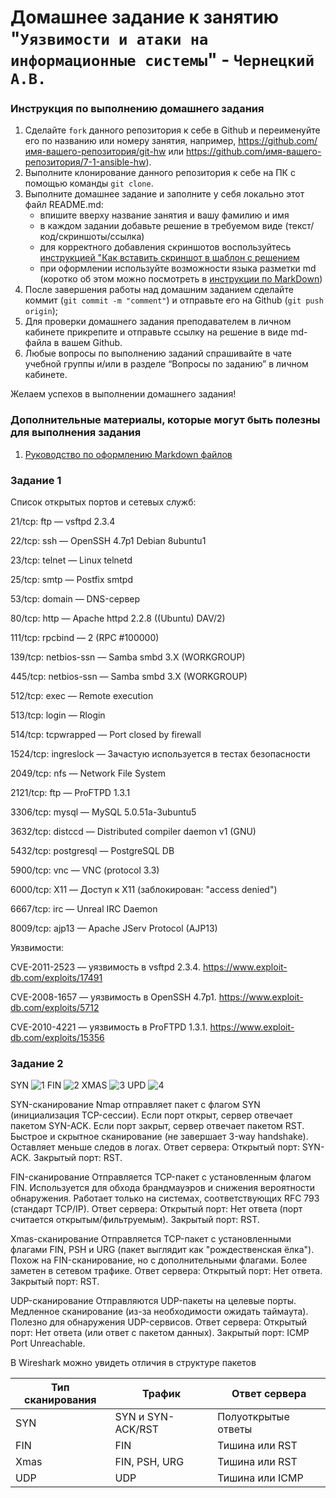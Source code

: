 # Домашнее задание к занятию "`Уязвимости и атаки на информационные системы`" - `Чернецкий А.В.`


### Инструкция по выполнению домашнего задания

   1. Сделайте `fork` данного репозитория к себе в Github и переименуйте его по названию или номеру занятия, например, https://github.com/имя-вашего-репозитория/git-hw или  https://github.com/имя-вашего-репозитория/7-1-ansible-hw).
   2. Выполните клонирование данного репозитория к себе на ПК с помощью команды `git clone`.
   3. Выполните домашнее задание и заполните у себя локально этот файл README.md:
      - впишите вверху название занятия и вашу фамилию и имя
      - в каждом задании добавьте решение в требуемом виде (текст/код/скриншоты/ссылка)
      - для корректного добавления скриншотов воспользуйтесь [инструкцией "Как вставить скриншот в шаблон с решением](https://github.com/netology-code/sys-pattern-homework/blob/main/screen-instruction.md)
      - при оформлении используйте возможности языка разметки md (коротко об этом можно посмотреть в [инструкции  по MarkDown](https://github.com/netology-code/sys-pattern-homework/blob/main/md-instruction.md))
   4. После завершения работы над домашним заданием сделайте коммит (`git commit -m "comment"`) и отправьте его на Github (`git push origin`);
   5. Для проверки домашнего задания преподавателем в личном кабинете прикрепите и отправьте ссылку на решение в виде md-файла в вашем Github.
   6. Любые вопросы по выполнению заданий спрашивайте в чате учебной группы и/или в разделе “Вопросы по заданию” в личном кабинете.
   
Желаем успехов в выполнении домашнего задания!
   
### Дополнительные материалы, которые могут быть полезны для выполнения задания

1. [Руководство по оформлению Markdown файлов](https://gist.github.com/Jekins/2bf2d0638163f1294637#Code)



### Задание 1

Список открытых портов и сетевых служб:

21/tcp: ftp — vsftpd 2.3.4

22/tcp: ssh — OpenSSH 4.7p1 Debian 8ubuntu1

23/tcp: telnet — Linux telnetd

25/tcp: smtp — Postfix smtpd

53/tcp: domain — DNS-сервер

80/tcp: http — Apache httpd 2.2.8 ((Ubuntu) DAV/2)

111/tcp: rpcbind — 2 (RPC #100000)

139/tcp: netbios-ssn — Samba smbd 3.X (WORKGROUP)

445/tcp: netbios-ssn — Samba smbd 3.X (WORKGROUP)

512/tcp: exec — Remote execution

513/tcp: login — Rlogin

514/tcp: tcpwrapped — Port closed by firewall

1524/tcp: ingreslock — Зачастую используется в тестах безопасности

2049/tcp: nfs — Network File System

2121/tcp: ftp — ProFTPD 1.3.1

3306/tcp: mysql — MySQL 5.0.51a-3ubuntu5

3632/tcp: distccd — Distributed compiler daemon v1 (GNU)

5432/tcp: postgresql — PostgreSQL DB

5900/tcp: vnc — VNC (protocol 3.3)

6000/tcp: X11 — Доступ к X11 (заблокирован: "access denied")

6667/tcp: irc — Unreal IRC Daemon

8009/tcp: ajp13 — Apache JServ Protocol (AJP13)

Уязвимости:

CVE-2011-2523 — уязвимость в vsftpd 2.3.4.  https://www.exploit-db.com/exploits/17491

CVE-2008-1657 — уязвимость в OpenSSH 4.7p1. https://www.exploit-db.com/exploits/5712

CVE-2010-4221 — уязвимость в ProFTPD 1.3.1. https://www.exploit-db.com/exploits/15356

### Задание 2
SYN
![1](img/syn.png)
FIN
![2](img/fin.png)
XMAS
![3](img/xmas.png)
UPD
![4](img/udp.png)

SYN-сканирование
Nmap отправляет пакет с флагом SYN (инициализация TCP-сессии). Если порт открыт, сервер отвечает пакетом SYN-ACK. Если порт закрыт, сервер отвечает пакетом RST.
Быстрое и скрытное сканирование (не завершает 3-way handshake).
Оставляет меньше следов в логах.
Ответ сервера:
Открытый порт: SYN-ACK.
Закрытый порт: RST.

FIN-сканирование
Отправляется TCP-пакет с установленным флагом FIN.
Используется для обхода брандмауэров и снижения вероятности обнаружения.
Работает только на системах, соответствующих RFC 793 (стандарт TCP/IP).
Ответ сервера:
Открытый порт: Нет ответа (порт считается открытым/фильтруемым).
Закрытый порт: RST.

Xmas-сканирование
Отправляется TCP-пакет с установленными флагами FIN, PSH и URG (пакет выглядит как "рождественская ёлка").
Похож на FIN-сканирование, но с дополнительными флагами.
Более заметен в сетевом трафике.
Ответ сервера:
Открытый порт: Нет ответа.
Закрытый порт: RST.

UDP-сканирование
Отправляются UDP-пакеты на целевые порты.
Медленное сканирование (из-за необходимости ожидать таймаута).
Полезно для обнаружения UDP-сервисов.
Ответ сервера:
Открытый порт: Нет ответа (или ответ с пакетом данных).
Закрытый порт: ICMP Port Unreachable.

В Wireshark можно увидеть отличия в структуре пакетов


| Тип сканирования | Трафик            |  Ответ сервера      |
|------------------|-------------------|---------------------|
| SYN              | SYN и SYN-ACK/RST | Полуоткрытые ответы |
| FIN              |        FIN        |  Тишина или RST     |
| Xmas             |   FIN, PSH, URG	|  Тишина или RST     |
| UDP	             |        UDP        |  Тишина или ICMP    |

